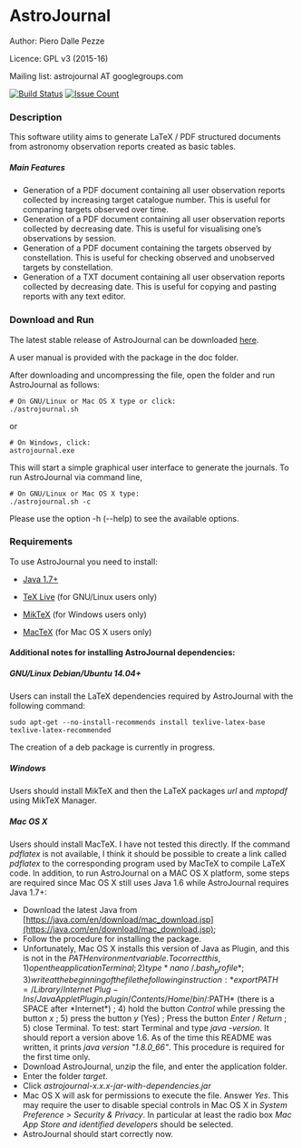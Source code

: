 
# AstroJournal

Author: Piero Dalle Pezze

Licence: GPL v3 (2015-16)

Mailing list: astrojournal AT googlegroups.com

[![Build Status](https://travis-ci.org/pdp10/AstroJournal.svg?branch=master)](https://travis-ci.org/pdp10/AstroJournal)
[![Issue Count](https://codeclimate.com/github/pdp10/AstroJournal/badges/issue_count.svg)](https://codeclimate.com/github/pdp10/AstroJournal)


### Description
This software utility aims to generate LaTeX / PDF structured documents from astronomy observation reports created as basic tables.

##### Main Features
- Generation of a PDF document containing all user observation reports collected by increasing target catalogue number. This is useful for comparing targets observed over time.
- Generation of a PDF document containing all user observation reports collected by decreasing date. This is useful for visualising one’s observations by session.
- Generation of a PDF document containing the targets observed by constellation. This is useful for checking observed and unobserved targets by constellation.
- Generation of a TXT document containing all user observation reports collected by decreasing date. This is useful for copying and pasting reports with any text editor.

### Download and Run
The latest stable release of AstroJournal can be downloaded [here](https://github.com/pdp10/AstroJournal/releases/latest). 

A user manual is provided with the package in the doc folder.

After downloading and uncompressing the file, open the folder and run AstroJournal as follows:
```
# On GNU/Linux or Mac OS X type or click:
./astrojournal.sh
```
or 
```
# On Windows, click:
astrojournal.exe
```
This will start a simple graphical user interface to generate the journals. To run AstroJournal via command line, 
```
# On GNU/Linux or Mac OS X type:
./astrojournal.sh -c
```
Please use the option -h (--help) to see the available options.


### Requirements
To use AstroJournal you need to install:

- [Java 1.7+](https://java.com/en/download/)

- [TeX Live](http://www.tug.org/texlive/) (for GNU/Linux users only)
 
- [MikTeX](http://miktex.org/download) (for Windows users only)

- [MacTeX](https://tug.org/mactex/) (for Mac OS X users only)


#### Additional notes for installing AstroJournal dependencies:

##### GNU/Linux Debian/Ubuntu 14.04+
Users can install the LaTeX dependencies required by AstroJournal with the following command:
```
sudo apt-get --no-install-recommends install texlive-latex-base texlive-latex-recommended
```
The creation of a deb package is currently in progress.

##### Windows
Users should install MikTeX and then the LaTeX packages *url* and *mptopdf* using MikTeX Manager.

##### Mac OS X
Users should install MacTeX. I have not tested this directly. If the command *pdflatex* is not available, I think it should be possible to create a link called *pdflatex* to the corresponding program used by MacTeX to compile LaTeX code.
In addition, to run AstroJournal on a MAC OS X platform, some steps are required since Mac OS X still uses Java 1.6 while AstroJournal requires Java 1.7+: 
- Download the latest Java from [https://java.com/en/download/mac_download.jsp](https://java.com/en/download/mac_download.jsp);
- Follow the procedure for installing the package.
- Unfortunately, Mac OS X installs this version of Java as Plugin, and this is not in the $PATH environment variable.
To correct this, 1) open the application Terminal; 2) type *nano ~/.bash_profile* ; 3) write at the beginning of the file the following instruction: *export PATH=/Library/Internet\ Plug-Ins/JavaAppletPlugin.plugin/Contents/Home/bin/:$PATH* (there is a SPACE after *Internet\*) ; 4) hold the button *Control* while pressing the button *x* ; 5) press the button *y* (Yes) ; Press the button *Enter* / *Return* ; 5) close Terminal. To test: start Terminal and type *java -version*. It should report a version above 1.6. As of the time this README was written, it prints *java version "1.8.0_66"*. This procedure is required for the first time only. 
- Download AstroJournal, unzip the file, and enter the application folder.
- Enter the folder *target*. 
- Click *astrojournal-x.x.x-jar-with-dependencies.jar*
- Mac OS X will ask for permissions to execute the file. Answer *Yes*. This may require the user to disable special controls in Mac OS X in *System Preference > Security & Privacy*. In particular at least the radio box *Mac App Store and identified developers* should be selected. 
- AstroJournal should start correctly now. 
